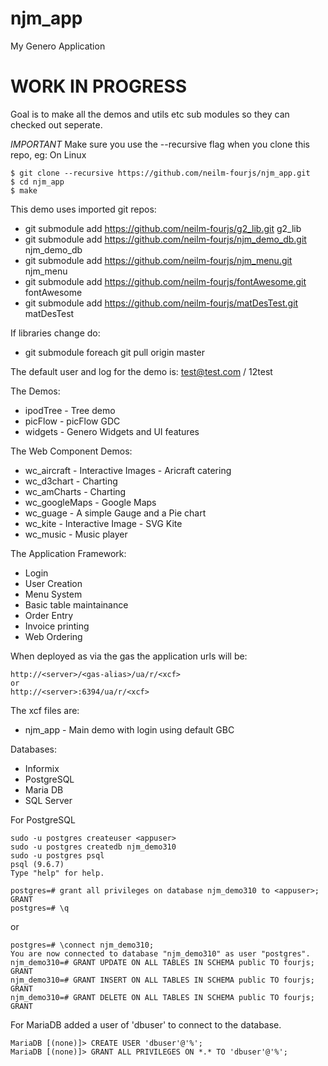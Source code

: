 # njm_app
My Genero Application

# WORK IN PROGRESS
Goal is to make all the demos and utils etc sub modules so they can checked out seperate.


*IMPORTANT* Make sure you use the --recursive flag when you clone this repo, eg: On Linux
```
$ git clone --recursive https://github.com/neilm-fourjs/njm_app.git
$ cd njm_app
$ make
```

This demo uses imported git repos:
* git submodule add https://github.com/neilm-fourjs/g2_lib.git g2_lib
* git submodule add https://github.com/neilm-fourjs/njm_demo_db.git njm_demo_db
* git submodule add https://github.com/neilm-fourjs/njm_menu.git njm_menu
* git submodule add https://github.com/neilm-fourjs/fontAwesome.git fontAwesome
* git submodule add https://github.com/neilm-fourjs/matDesTest.git matDesTest

If libraries change do:
* git submodule foreach git pull origin master


The default user and log for the demo is:
test@test.com / 12test


The Demos:
* ipodTree - Tree demo
* picFlow - picFlow GDC
* widgets - Genero Widgets and UI features


The Web Component Demos:
* wc_aircraft - Interactive Images - Aricraft catering
* wc_d3chart - Charting
* wc_amCharts - Charting
* wc_googleMaps - Google Maps
* wc_guage - A simple Gauge and a Pie chart
* wc_kite - Interactive Image - SVG Kite
* wc_music - Music player


The Application Framework:
* Login
* User Creation
* Menu System
* Basic table maintainance
* Order Entry
* Invoice printing
* Web Ordering



When deployed as via the gas the application urls will be:
```
http://<server>/<gas-alias>/ua/r/<xcf>
or
http://<server>:6394/ua/r/<xcf>
```

The xcf files are:
* njm_app - Main demo with login using default GBC


Databases:
* Informix
* PostgreSQL
* Maria DB
* SQL Server


For PostgreSQL
```
sudo -u postgres createuser <appuser>
sudo -u postgres createdb njm_demo310
sudo -u postgres psql
psql (9.6.7)
Type "help" for help.

postgres=# grant all privileges on database njm_demo310 to <appuser>;
GRANT
postgres=# \q
```

or
```
postgres=# \connect njm_demo310;
You are now connected to database "njm_demo310" as user "postgres".
njm_demo310=# GRANT UPDATE ON ALL TABLES IN SCHEMA public TO fourjs;
GRANT
njm_demo310=# GRANT INSERT ON ALL TABLES IN SCHEMA public TO fourjs;
GRANT
njm_demo310=# GRANT DELETE ON ALL TABLES IN SCHEMA public TO fourjs;
GRANT
```

For MariaDB added a user of 'dbuser' to connect to the database.
```
MariaDB [(none)]> CREATE USER 'dbuser'@'%';
MariaDB [(none)]> GRANT ALL PRIVILEGES ON *.* TO 'dbuser'@'%';
```

